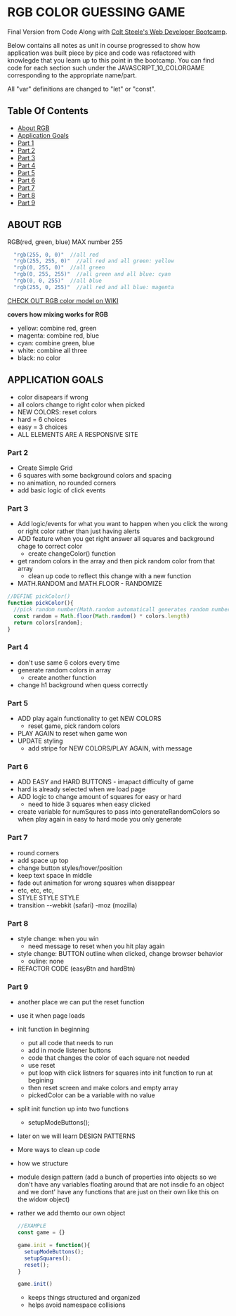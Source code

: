 # RGB COLOR GUESSING GAME

Final Version from Code Along with [Colt Steele's Web Developer Bootcamp](https://www.udemy.com/course/the-web-developer-bootcamp/). 

Below contains all notes as unit in course progressed to show how application was built piece by pice and code was refactored with knowlegde that you learn up to this point in the bootcamp. You can find code for each section such under the JAVASCRIPT_10_COLORGAME corresponding to the appropriate name/part.   

All "var" definitions are changed to "let" or "const".

## Table Of Contents

* [About RGB](#about-rgb)
* [Application Goals](#application-goals)
* [Part 1](#part-1)
* [Part 2](#part-2)
* [Part 3](#part-3)
* [Part 4](#part-4)
* [Part 5](#part-5)
* [Part 6](#part-6)
* [Part 7](#part-7)
* [Part 8](#part-8)
* [Part 9](#part-9)

## ABOUT RGB
RGB(red, green, blue)
MAX number 255
```js
  "rgb(255, 0, 0)"  //all red
  "rgb(255, 255, 0)"  //all red and all green: yellow
  "rgb(0, 255, 0)"  //all green
  "rgb(0, 255, 255)"  //all green and all blue: cyan
  "rgb(0, 0, 255)"  //all blue
  "rgb(255, 0, 255)"  //all red and all blue: magenta
```
[CHECK OUT RGB color model on WIKI](https://en.wikipedia.org/wiki/RGB_color_model)

  **covers how mixing works for RGB**
- yellow: combine red, green
- magenta: combine red, blue
- cyan: combine green, blue
- white: combine all three
- black: no color

## APPLICATION GOALS
- color disapears if wrong
- all colors change to right color when picked
- NEW COLORS: reset colors
- hard = 6 choices
- easy = 3 choices
- ALL ELEMENTS ARE A RESPONSIVE SITE

### Part 2
- Create Simple Grid
- 6 squares with some background colors and spacing
- no animation, no rounded corners
- add basic logic of click events

### Part 3
- Add logic/events for what you want to happen when you click the wrong or right color rather than just having alerts
- ADD feature when you get right answer all squares and background chage to correct color
    - create changeColor() function
- get random colors in the array and then pick random color from that array
  - clean up code to reflect this change with a new function
- MATH.RANDOM and MATH.FLOOR - RANDOMIZE
```js
//DEFINE pickColor()
function pickColor(){
  //pick random number(Math.random automaticall generates random number between 0-1 but does not include 1) in colors array without decimial(math.floor)
  const random = Math.floor(Math.random() * colors.length)
  return colors[random];
}
```

### Part 4
  - don't use same 6 colors every time
  - generate random colors in array
    - create another function  
  - change h1 background when quess correctly  

### Part 5
  - ADD play again functionality to get NEW COLORS
    - reset game, pick random colors
  - PLAY AGAIN to reset when game won  
  - UPDATE styling
    - add stripe for NEW COLORS/PLAY AGAIN, with message

### Part 6
  - ADD EASY and HARD BUTTONS - imapact difficulty of game
  - hard is already selected when we load page
  - ADD logic to change amount of squares for easy or hard
    - need to hide 3 squares when easy clicked
  - create variable for numSqures to pass into generateRandomColors so when play again in easy to hard mode you only generate 

### Part 7
  - round corners
  - add space up top
  - change button styles/hover/position
  - keep text space in middle
  - fade out animation for wrong squares when disappear
  - etc, etc, etc,
  - STYLE STYLE STYLE 
  - transition
    --webkit (safari)
    -moz (mozilla)


### Part 8
  - style change: when you win
    - need message to reset when you hit play again
  - style change: BUTTON outline when clicked, change browser behavior
    - ouline: none
  - REFACTOR CODE (easyBtn and hardBtn)


### Part 9 
  - another place we can put the reset function
  - use it when page loads
  - init function in beginning
      - put all code that needs to run
      - add in mode listener buttons
      - code that changes the color of each square not needed
      - use reset
      - put loop with click listners for squares into init function to run at begining
      - then reset screen and make colors and empty array
      - pickedColor can be a variable with no value
  - split init function up into two functions
    - setupModeButtons();

  - later on we will learn DESIGN PATTERNS
  - More ways to clean up code
  - how we structure
  - module design pattern (add a bunch of properties into objects so we don't have any variables floating around that are not insdie fo an object and we dont' have any functions that are just on their own like this on the widow object)
  - rather we add themto our own object
    ```js
    //EXAMPLE
    const game = {}

    game.init = function(){
      setupModeButtons();
      setupSquares();
      reset();
    }

    game.init()

    ```
    - keeps things structured and organized
    - helps avoid namespace collisions 
  

